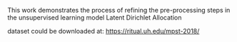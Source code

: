 This work demonstrates the process of refining the pre-processing steps in the unsupervised learning model Latent Dirichlet Allocation

dataset could be downloaded at: https://ritual.uh.edu/mpst-2018/
